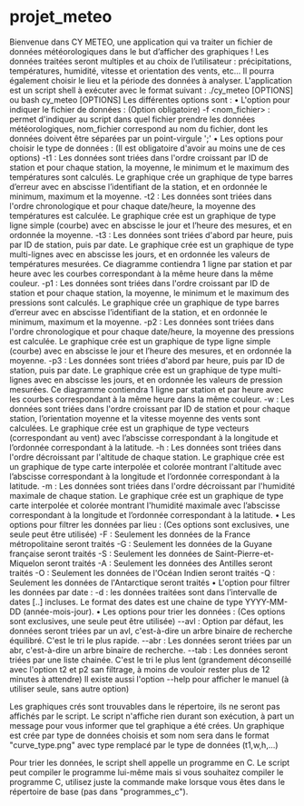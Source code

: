 # projet_meteo
Bienvenue dans CY METEO, une application qui va traiter un fichier de données météorologiques dans le but d’afficher des graphiques !
Les données traitées seront multiples et au choix de l’utilisateur : précipitations, températures, humidité, vitesse et orientation des vents, etc... Il pourra également choisir le lieu et la période des données à analyser.
L'application est un script shell à exécuter avec le format suivant : ./cy_meteo [OPTIONS] ou bash cy_meteo [OPTIONS]
Les différentes options sont :
  • L'option pour indiquer le fichier de données : (Option obligatoire)
      -f <nom_fichier> : permet d'indiquer au script dans quel fichier prendre les données météorologiques, nom_fichier correspond au nom du fichier, dont les données doivent être séparées par un point-virgule ';'
  • Les options pour choisir le type de données : (Il est obligatoire d'avoir au moins une de ces options)
      -t1 : Les données sont triées dans l'ordre croissant par ID de station et pour chaque station, la moyenne, le minimum et le maximum des températures sont calculés. Le graphique crée un graphique de type barres d’erreur avec en abscisse l’identifiant de la station, et en ordonnée le minimum, maximum et la moyenne.
      -t2 : Les données sont triées dans l'ordre chronologique et pour chaque date/heure, la moyenne des températures est calculée. Le graphique crée est un graphique de type ligne simple (courbe) avec en abscisse le jour et l’heure des mesures, et en ordonnée la moyenne.
      -t3 : Les données sont triées d'abord par heure, puis par ID de station, puis par date. Le graphique crée est un graphique de type multi-lignes avec en abscisse les jours, et en ordonnée les valeurs de températures mesurées. Ce diagramme contiendra 1 ligne par station et par heure avec les courbes correspondant à la même heure dans la même couleur.
      -p1 : Les données sont triées dans l'ordre croissant par ID de station et pour chaque station, la moyenne, le minimum et le maximum des pressions sont calculés. Le graphique crée un graphique de type barres d’erreur avec en abscisse l’identifiant de la station, et en ordonnée le minimum, maximum et la moyenne.
      -p2 : Les données sont triées dans l'ordre chronologique et pour chaque date/heure, la moyenne des pressions est calculée. Le graphique crée est un graphique de type ligne simple (courbe) avec en abscisse le jour et l’heure des mesures, et en ordonnée la moyenne.
      -p3 : Les données sont triées d'abord par heure, puis par ID de station, puis par date. Le graphique crée est un graphique de type multi-lignes avec en abscisse les jours, et en ordonnée les valeurs de pression mesurées. Ce diagramme contiendra 1 ligne par station et par heure avec les courbes correspondant à la même heure dans la même couleur.
      -w : Les données sont triées dans l'ordre croissant par ID de station et pour chaque station, l’orientation moyenne et la vitesse moyenne des
vents sont calculées. Le graphique crée est un graphique de type vecteurs (correspondant au vent) avec l’abscisse correspondant à la longitude et l’ordonnée correspondant à la latitude.
      -h : Les données sont triées dans l'ordre décroissant par l'altitude de chaque station. Le graphique crée est un graphique de type carte interpolée et colorée montrant l'altitude avec l’abscisse correspondant à la longitude et l’ordonnée correspondant à la latitude.
      -m : Les données sont triées dans l'ordre décroissant par l'humidité maximale de chaque station. Le graphique crée est un graphique de type carte interpolée et colorée montrant l'humidité maximale avec l’abscisse correspondant à la longitude et l’ordonnée correspondant à la latitude.
  • Les options pour filtrer les données par lieu : (Ces options sont exclusives, une seule peut être utilisée)
      -F : Seulement les données de la France métropolitaine seront traités
      -G : Seulement les données de la Guyane française seront traités
      -S : Seulement les données de Saint-Pierre-et-Miquelon seront traités
      -A : Seulement les données des Antilles seront traités
      -O : Seulement les données de l'Océan Indien seront traités
      -Q : Seulement les données de l'Antarctique seront traités
   • L'option pour filtrer les données par date :
      -d <min> <max> : les données traitées sont dans l’intervalle de dates [<min>..<max>] incluses. Le format des dates est une chaine de type YYYY-MM-DD (année-mois-jour).
   • Les options pour trier les données : (Ces options sont exclusives, une seule peut être utilisée)
      --avl : Option par défaut, les données seront triées par un avl, c'est-à-dire un arbre binaire de recherche équilibré. C'est le tri le plus rapide.
      --abr : Les données seront triées par un abr, c'est-à-dire un arbre binaire de recherche.
      --tab : Les données seront triées par une liste chainée. C'est le tri le plus lent (grandement déconseillé avec l'option t2 et p2 san filtrage, à moins de vouloir rester plus de 12 minutes à attendre)
   Il existe aussi l'option --help pour afficher le manuel (à utiliser seule, sans autre option)

Les graphiques crés sont trouvables dans le répertoire, ils ne seront pas affichés par le script. Le script n'affiche rien durant son exécution, à part un message pour vous informer que tel graphique a été crées. Un graphique est crée par type de données choisis et som nom sera dans le format "curve_type.png" avec type remplacé par le type de données (t1,w,h,...)

Pour trier les données, le script shell appelle un programme en C. Le script peut compiler le programme lui-même mais si vous souhaitez compiler le programme C, utilisez juste la commande make lorsque vous êtes dans le répertoire de base (pas dans "programmes_c").
    
    
    

